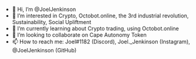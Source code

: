 - 👋 Hi, I’m @JoelJenkinson
- 👀 I’m interested in Crypto, Octobot.online, the 3rd industrial revolution, Sustainability, Social Upliftment
- 🌱 I’m currently learning about Crypto trading, using Octobot.online
- 💞️ I’m looking to collaborate on Cape Autonomy Token
- 📫 How to reach me: Joel#1182 (Discord), Joel._Jenkinson (Instagram), @JoelJenkinson (GitHub)

<!---
JoelJenkinson/JoelJenkinson is a ✨ special ✨ repository because its `README.md` (this file) appears on your GitHub profile.
You can click the Preview link to take a look at your changes.
--->
